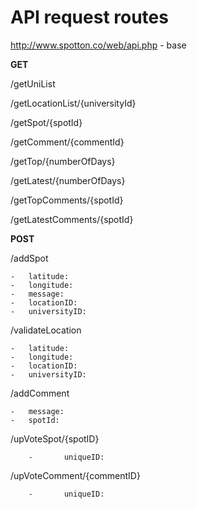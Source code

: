 
**API request routes**
=======================

http://www.spotton.co/web/api.php - base

**GET**

/getUniList

/getLocationList/{universityId}

/getSpot/{spotId}

/getComment/{commentId}

/getTop/{numberOfDays}

/getLatest/{numberOfDays}

/getTopComments/{spotId}

/getLatestComments/{spotId}


**POST**

/addSpot

	-	latitude:
	-	longitude:
	-	message:
	- 	locationID:
	-	universityID:

/validateLocation

	-	latitude:
	-	longitude:
	- 	locationID:
	-	universityID:

/addComment

	-	message:
	-	spotId:

/upVoteSpot/{spotID}

        -       uniqueID:

/upVoteComment/{commentID}

        -       uniqueID:


